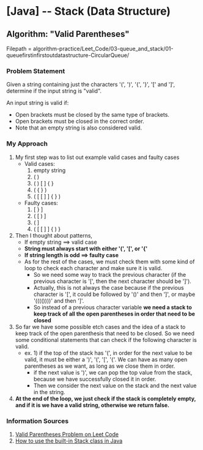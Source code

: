 # [Java] -- Stack (Data Structure)
## Algorithm: "Valid Parentheses"

Filepath = algorithm-practice/Leet_Code/03-queue_and_stack/01-queuefirstinfirstoutdatastructure-CircularQueue/

### Problem Statement
Given a string containing just the characters '(', ')', '{', '}', '[' and ']', determine if the input string is "valid".

An input string is valid if:

* Open brackets must be closed by the same type of brackets.
* Open brackets must be closed in the correct order.
* Note that an empty string is also considered valid.

### My Approach

1. My first step was to list out example valid cases and faulty cases
	* Valid cases:
		1. empty string
		2. ( )
		3. ( ) [ ] { }
		4. ( { } )
		5. ( [ [ ] ] { } )
	* Faulty cases:
		1. [ } ]
		2. ( [ ) ]
		3. ( ]
		4. ( [ [ ] ] { ) }
2. Then I thought about patterns,
	* If empty string ==> valid case
	* **String must always start with either '(', '[', or '{'**
	* **If string length is odd ==> faulty case**
	* As for the rest of the cases, we must check them with some kind of loop to check each character and make sure it is valid.
		* So we need some way to track the previous character (if the previous character is '[', then the next character should be ']').
		* Actually, this is not always the case because if the previous character is '[', it could be followed by '()' and then ']', or maybe '(((())))' and then ']'.
		* So instead of a previous character variable **we need a stack to keep track of all the open parentheses in order that need to be closed**
3. So far we have some possible etch cases and the idea of a stack to keep track of the open parenthesis that need to be closed. So we need some conditional statements that can check if the following character is valid.
	* ex. 1) if the top of the stack has '(', in order for the next value to be valid, it must be either a ')', '(', '[', '{'. We can have as many open parentheses as we want, as long as we close them in order.
		* if the next value is ')', we can pop the top value from the stack, because we have successfully closed it in order.
		* Then we consider the next value on the stack and the next value in the string.
4. **At the end of the loop, we just check if the stack is completely empty, and if it is we have a valid string, otherwise we return false.**

### Information Sources

1. [Valid Parentheses Problem on Leet Code](https://leetcode.com/explore/learn/card/queue-stack/230/usage-stack/1361/)
2. [How to use the built-in Stack class in Java](https://docs.oracle.com/javase/7/docs/api/java/util/Stack.html#empty())